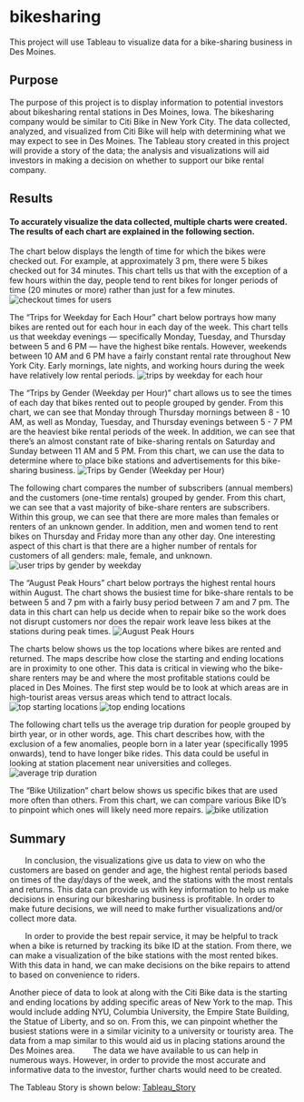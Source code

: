 # bikesharing
This project will use Tableau to visualize data for a bike-sharing business in Des Moines. 

## Purpose

The purpose of this project is to display information to potential investors about bikesharing rental stations in Des Moines, Iowa. The bikesharing company would be similar to Citi Bike in New York City. The data collected, analyzed, and visualized from Citi Bike will help with determining what we may expect to see in Des Moines. The Tableau story created in this project will provide a story of the data; the analysis and visualizations will aid investors in making a decision on whether to support our bike rental company. 

## Results
#### To accurately visualize the data collected, multiple charts were created. The results of each chart are explained in the following section.
The chart below displays the length of time for which the bikes were checked out. For example, at approximately 3 pm, there were 5 bikes checked out for 34 minutes. This chart tells us that with the exception of a few hours within the day, people tend to rent bikes for longer periods of time (20 minutes or more) rather than just for a few minutes. 
![checkout times for users](https://github.com/shireenkahlon/bikesharing/blob/main/Screenshots/Checkout_Time_For_Users_Worksheet.png)

The “Trips for Weekday for Each Hour” chart below portrays how many bikes are rented out for each hour in each day of the week. This chart tells us that weekday evenings — specifically Monday, Tuesday, and Thursday between 5 and 6 PM — have the highest bike rentals. However, weekends between 10 AM and 6 PM have a fairly constant rental rate throughout New York City. Early mornings, late nights, and working hours during the week have relatively low rental periods.
![trips by weekday for each hour](https://github.com/shireenkahlon/bikesharing/blob/main/Screenshots/Trips_By_Weekday_Worksheet.png)

The “Trips by Gender (Weekday per Hour)” chart allows us to see the times of each day that bikes rented out to people grouped by gender. From this chart, we can see that Monday through Thursday mornings between 8 - 10 AM, as well as Monday, Tuesday, and Thursday evenings between 5 - 7 PM are the heaviest bike rental periods of the week. In addition, we can see that there’s an almost constant rate of bike-sharing rentals on Saturday and Sunday between 11 AM and 5 PM. From this chart, we can use the data to determine where to place bike stations and advertisements for this bike-sharing business.
![Trips by Gender (Weekday per Hour)](https://github.com/shireenkahlon/bikesharing/blob/main/Screenshots/Trips_by_Gender_Worksheet.png)

The following chart compares the number of subscribers (annual members) and the customers (one-time rentals) grouped by gender. From this chart, we can see that a vast majority of bike-share renters are subscribers. Within this group, we can see that there are more males than females or renters of an unknown gender. In addition, men and women tend to rent bikes on Thursday and Friday more than any other day. One interesting aspect of this chart is that there are a higher number of rentals for customers of all genders: male, female, and unknown. 
![user trips by gender by weekday](https://github.com/shireenkahlon/bikesharing/blob/main/Screenshots/User_Trips_by_Gender_by_Weekday_Worksheet.png)

The “August Peak Hours” chart below portrays the highest rental hours within August. The chart shows the busiest time for bike-share rentals to be between 5 and 7 pm with a fairly busy period between 7 am and 7 pm. The data in this chart can help us decide when to repair bike so the work does not disrupt customers nor does the repair work leave less bikes at the stations during peak times.
![August Peak Hours](https://github.com/shireenkahlon/bikesharing/blob/main/Screenshots/August_Peak_Hours_Worksheet.png)

The charts below shows us the top locations where bikes are rented and returned. The maps describe how close the starting and ending locations are in proximity to one other. This data is critical in viewing who the bike-share renters may be and where the most profitable stations could be placed in Des Moines. The first step would be to look at which areas are in high-tourist areas versus areas which tend to attract locals. 
![top starting locations](https://github.com/shireenkahlon/bikesharing/blob/main/Screenshots/Top_Starting_Locations_Worksheet.png)
![top ending locations](https://github.com/shireenkahlon/bikesharing/blob/main/Screenshots/Top_Ending_Locations.png)

The following chart tells us the average trip duration for people grouped by birth year, or in other words, age. This chart describes how, with the exclusion of a few anomalies, people born in a later year (specifically 1995 onwards), tend to have longer bike rides. This data could be useful in looking at station placement near universities and colleges. 
![average trip duration](https://github.com/shireenkahlon/bikesharing/blob/main/Screenshots/Average_Trip_Duration_Worksheet.png)

The “Bike Utilization” chart below shows us specific bikes that are used more often than others. From this chart, we can compare various Bike ID’s to pinpoint which ones will likely need more repairs.
![bike utilization](https://github.com/shireenkahlon/bikesharing/blob/main/Screenshots/Bike_Utilization_Worksheet.png)

## Summary
&nbsp;&nbsp;&nbsp;&nbsp;&nbsp;&nbsp; In conclusion, the visualizations give us data to view on who the customers are based on gender and age, the highest rental periods based on times of the day/days of the week, and the stations with the most rentals and returns. This data can provide us with key information to help us make decisions in ensuring our bikesharing business is profitable. In order to make future decisions, we will need to make further visualizations and/or collect more data.

&nbsp;&nbsp;&nbsp;&nbsp;&nbsp;&nbsp; In order to provide the best repair service, it may be helpful to track when a bike is returned by tracking its bike ID at the station. From there, we can make a visualization of the bike stations with the most rented bikes. With this data in hand, we can make decisions on the bike repairs to attend to based on convenience to riders.

Another piece of data to look at along with the Citi Bike data is the starting and ending locations by adding specific areas of New York to the map. This would include adding NYU, Columbia University, the Empire State Building, the Statue of Liberty, and so on. From this, we can pinpoint whether the busiest stations were in a similar vicinity to a university or touristy area. The data from a map similar to this would aid us in placing stations around the Des Moines area.
&nbsp;&nbsp;&nbsp;&nbsp;&nbsp;&nbsp; The data we have available to us can help in numerous ways. However, in order to provide the most accurate and informative data to the investor, further charts would need to be created. 

        
 The Tableau Story is shown below:
 [Tableau_Story](https://public.tableau.com/profile/shireen.kahlon#!/vizhome/bikesharing_challenge_16178321768970/NYCCitiBike)

